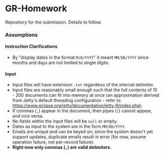 # GR-Homework

Repository for the submission. Details to follow.

### Assumptions

#### Instruction Clarifications

- By "display dates in the format `M/D/YYYY`" it meant `MM/DD/YYYY` since months and days are not
  limited to single digits.

#### Input

- Input files will have extension `.txt` regardless of the internal delimiter.
- Input files are reasonably small enough such that the full contents of 10 - 200 documents can fit
  into memory at once (an approximation derived from Jetty's default threading configuration -
  refer to https://www.eclipse.org/jetty/documentation/jetty-9/index.php).
- If commas (`,`) appear in the document, then pipes (`|`) cannot appear, and vice versa.
- No fields within the input files will be `null` or empty.
- Dates as input to the system are in the form `MM/DD/YYYY`.
- Emails are unique and can be keyed on; since the system doesn't yet support updates, duplicate
  emails result in error (for now, assume operation failure, not per-record failure).
- **Right now only commas (`,`) are valid delimiters.**
